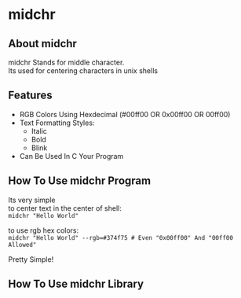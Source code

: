 # midchr
## About midchr
midchr Stands for middle character.<br/>
Its used for centering characters in unix shells

## Features
* RGB Colors Using Hexdecimal (#00ff00 OR 0x00ff00 OR 00ff00)
* Text Formatting Styles:
  + Italic
  + Bold
  + Blink
* Can Be Used In C Your Program

## How To Use midchr Program
Its very simple<br/>
to center text in the center of shell: <br/>
``midchr "Hello World"``<br/>

to use rgb hex colors:<br/>
``midchr "Hello World" --rgb=#374f75 # Even "0x00ff00" And "00ff00 Allowed"``<br/>


Pretty Simple!

## How To Use midchr Library


